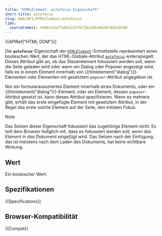 ```yaml
---
title: "HTMLElement: autofocus Eigenschaft"
short-title: autofocus
slug: Web/API/HTMLElement/autofocus
l10n:
  sourceCommit: e9b6cd1b7fa8612257b72b2a85a96dd7d45c0200
---
```


{{APIRef("HTML DOM")}}

Die **`autofocus`**-Eigenschaft der [`HTMLElement`](/de/docs/Web/API/HTMLElement)-Schnittstelle repräsentiert einen booleschen Wert, der das HTML-Globale-Attribut [`autofocus`](/de/docs/Web/HTML/Reference/Elements/select#autofocus) widerspiegelt. Dieses Attribut gibt an, ob das Steuerelement fokussiert werden soll, wenn die Seite geladen wird oder wenn ein Dialog oder Popover angezeigt wird, falls es in einem Element innerhalb von {{htmlelement("dialog")}}-Elementen oder Elementen mit gesetztem `popover`-Attribut angegeben ist.

Nur ein formularassoziiertes Element innerhalb eines Dokuments, oder ein {{htmlelement("dialog")}}-Element, oder ein Element, dessen `popover`-Attribut gesetzt ist, kann dieses Attribut spezifizieren. Wenn es mehrere gibt, erhält das erste eingefügte Element mit gesetztem Attribut, in der Regel das erste solche Element auf der Seite, den initialen Fokus.

> [!NOTE]
> Das Setzen dieser Eigenschaft fokussiert das zugehörige Element nicht: Es teilt dem Browser lediglich mit, dass es fokussiert werden soll, _wenn das Element in das Dokument eingefügt wird_. Das Setzen nach der Einfügung, das ist meistens nach dem Laden des Dokuments, hat keine sichtbare Wirkung.

## Wert

Ein boolescher Wert.

## Spezifikationen

{{Specifications}}

## Browser-Kompatibilität

{{Compat}}
